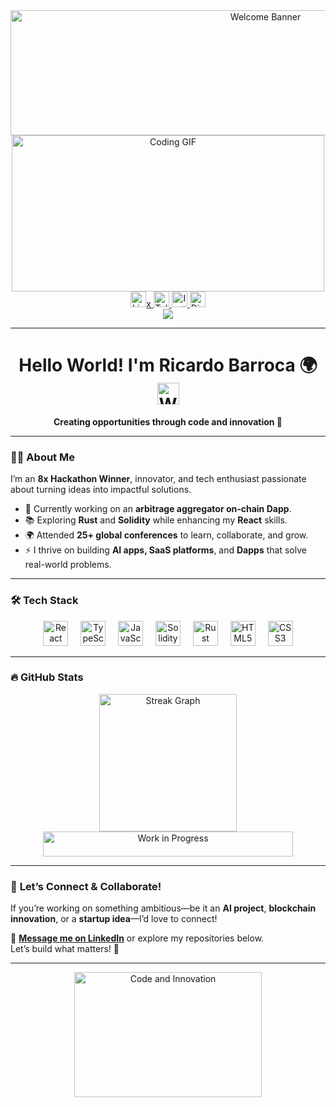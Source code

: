 <div align="center">
  <img src="https://raw.githubusercontent.com/sindresorhus/sindresorhus/main/welcome-header.gif" width="800" height="200" alt="Welcome Banner">
</div>

<div align="center">
  <img src="https://i.giphy.com/media/v1.Y2lkPTc5MGI3NjExbnFudTA1bTF1MTUzZ3JoejgzOXM4MmtoZW4waHh2Y2s4eWgyaDB2ZCZlcD12MV9pbnRlcm5hbF9naWZfYnlfaWQmY3Q9Zw/4OAxDXv4RdUeg38JYi/giphy.gif" width="500" height="250" alt="Coding GIF">
</div>

<div align="center">
  <a href="https://www.linkedin.com/in/ricardobarroca/" target="_blank">
    <img src="https://img.shields.io/static/v1?message=LinkedIn&logo=linkedin&label=&color=0077B5&logoColor=white&labelColor=&style=for-the-badge" height="25" alt="LinkedIn Logo" />x
  </a>
  <a href="https://t.me/ricardoroca1" target="_blank">
    <img src="https://img.shields.io/static/v1?message=Telegram&logo=telegram&label=&color=2CA5E0&logoColor=white&labelColor=&style=for-the-badge" height="25" alt="Telegram Logo" />
  </a>
  <a href="https://www.instagram.com/rbarrocaa/" target="_blank">
    <img src="https://img.shields.io/static/v1?message=Instagram&logo=instagram&label=&color=E4405F&logoColor=white&labelColor=&style=for-the-badge" height="25" alt="Instagram Logo" />
  </a>
  <a href="https://discord.com" target="_blank">
    <img src="https://img.shields.io/static/v1?message=Discord&logo=discord&label=&color=7289DA&logoColor=white&labelColor=&style=for-the-badge" height="25" alt="Discord Logo" />
  </a>
</div>

<div align="center">
  <img src="https://visitor-badge.laobi.icu/badge?page_id=elbarroca.elbarroca&" />
</div>

---

<h1 align="center">
  Hello World! I'm Ricardo Barroca 🌍 
  <img src="https://media.giphy.com/media/hvRJCLFzcasrR4ia7z/giphy.gif" width="35" height="35" alt="Waving Hand">
</h1>

<div align="center">
  <b>Creating opportunities through code and innovation 🚀</b>
</div>

---

### 👨‍💻 **About Me**
I’m an **8x Hackathon Winner**, innovator, and tech enthusiast passionate about turning ideas into impactful solutions.  

- 🔭 Currently working on an **arbitrage aggregator on-chain Dapp**.  
- 📚 Exploring **Rust** and **Solidity** while enhancing my **React** skills.  
- 🌍 Attended **25+ global conferences** to learn, collaborate, and grow.  
- ⚡ I thrive on building **AI apps, SaaS platforms**, and **Dapps** that solve real-world problems.  

---

### 🛠 **Tech Stack**
<div align="center">
  <img src="https://cdn.jsdelivr.net/gh/devicons/devicon/icons/react/react-original.svg" height="40" alt="React Logo" />
  <img width="12" />
  <img src="https://cdn.jsdelivr.net/gh/devicons/devicon/icons/typescript/typescript-original.svg" height="40" alt="TypeScript Logo" />
  <img width="12" />
  <img src="https://cdn.jsdelivr.net/gh/devicons/devicon/icons/javascript/javascript-original.svg" height="40" alt="JavaScript Logo" />
  <img width="12" />
  <img src="https://cdn.jsdelivr.net/gh/devicons/devicon/icons/solidity/solidity-original.svg" height="40" alt="Solidity Logo" />
  <img width="12" />
  <img src="https://cdn.jsdelivr.net/gh/devicons/devicon/icons/rust/rust-plain.svg" height="40" alt="Rust Logo" />
  <img width="12" />
  <img src="https://cdn.jsdelivr.net/gh/devicons/devicon/icons/html5/html5-original.svg" height="40" alt="HTML5 Logo" />
  <img width="12" />
  <img src="https://cdn.jsdelivr.net/gh/devicons/devicon/icons/css3/css3-original.svg" height="40" alt="CSS3 Logo" />
</div>

---

### 🔥 **GitHub Stats**
<div align="center">
  <img src="https://streak-stats.demolab.com?user=elbarroca&locale=en&mode=daily&theme=dark&hide_border=false&border_radius=5&order=3" height="220" alt="Streak Graph" />
</div>

<div align="center">
  <img src="https://media.giphy.com/media/l46CyJmS9KUbokzsI/giphy.gif" width="400" height="40" alt="Work in Progress">
</div>

---

### 🌟 **Let’s Connect & Collaborate!**
If you’re working on something ambitious—be it an **AI project**, **blockchain innovation**, or a **startup idea**—I’d love to connect!  

📩 **[Message me on LinkedIn](https://www.linkedin.com/in/ricardobarroca/)** or explore my repositories below.  
Let’s build what matters! 🚀  

---

<div align="center">
  <img src="https://media.giphy.com/media/rSCVJasn8uZP2/giphy.gif?cid=790b7611pol6nl0gw3u78kqs68eb61urw705a51suz0tzs4n&ep=v1_gifs_search&rid=giphy.gif&ct=g" width="300" height="200" alt="Code and Innovation">
</div>
